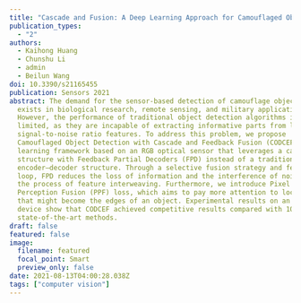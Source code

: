 ```yaml
---
title: "Cascade and Fusion: A Deep Learning Approach for Camouflaged Object Sensing"
publication_types:
  - "2"
authors:
  - Kaihong Huang
  - Chunshu Li
  - admin
  - Beilun Wang
doi: 10.3390/s21165455
publication: Sensors 2021
abstract: The demand for the sensor-based detection of camouflage objects widely
  exists in biological research, remote sensing, and military applications.
  However, the performance of traditional object detection algorithms is
  limited, as they are incapable of extracting informative parts from low
  signal-to-noise ratio features. To address this problem, we propose
  Camouflaged Object Detection with Cascade and Feedback Fusion (CODCEF), a deep
  learning framework based on an RGB optical sensor that leverages a cascaded
  structure with Feedback Partial Decoders (FPD) instead of a traditional
  encoder–decoder structure. Through a selective fusion strategy and feedback
  loop, FPD reduces the loss of information and the interference of noises in
  the process of feature interweaving. Furthermore, we introduce Pixel
  Perception Fusion (PPF) loss, which aims to pay more attention to local pixels
  that might become the edges of an object. Experimental results on an edge
  device show that CODCEF achieved competitive results compared with 10
  state-of-the-art methods.
draft: false
featured: false
image:
  filename: featured
  focal_point: Smart
  preview_only: false
date: 2021-08-13T04:00:28.038Z
tags: ["computer vision"]
---
```

